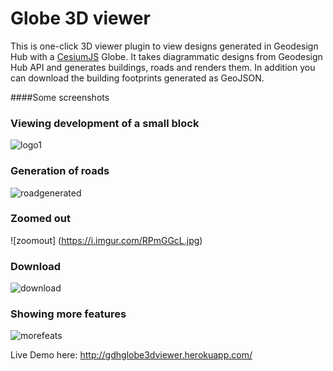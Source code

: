 # Globe 3D viewer
This is one-click 3D viewer plugin to view designs generated in Geodesign Hub with a [CesiumJS](https://cesiumjs.org/) Globe. It takes diagrammatic designs from Geodesign Hub API and generates buildings, roads and renders them. In addition you can download the building footprints generated as GeoJSON.

####Some  screenshots
### Viewing development of a small block
![logo1](https://i.imgur.com/0u7WDm3.jpg)
### Generation of roads
![roadgenerated](https://i.imgur.com/381po9U.jpg)
### Zoomed out 
![zoomout] (https://i.imgur.com/RPmGGcL.jpg)

### Download
![download](http://i.imgur.com/qc3oKK8.png)

### Showing more features
![morefeats](https://i.imgur.com/Bzb1Az9.jpg)


Live Demo here: http://gdhglobe3dviewer.herokuapp.com/
